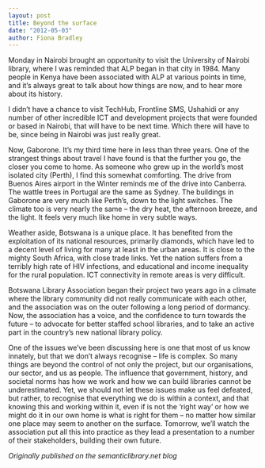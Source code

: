 ```yaml
---
layout: post
title: Beyond the surface
date: "2012-05-03"
author: Fiona Bradley
---
```


Monday in Nairobi brought an opportunity to visit the University of Nairobi library, where I was reminded that ALP began in that city in 1984. Many people in Kenya have been associated with ALP at various points in time, and it’s always great to talk about how things are now, and to hear more about its history.

I didn’t have a chance to visit TechHub, Frontline SMS, Ushahidi or any number of other incredible ICT and development projects that were founded or based in Nairobi, that will have to be next time. Which there will have to be, since being in Nairobi was just really great.

Now, Gaborone. It’s my third time here in less than three years. One of the strangest things about travel I have found is that the further you go, the closer you come to home. As someone who grew up in the world’s most isolated city (Perth), I find this somewhat comforting. The drive from Buenos Aires airport in the Winter reminds me of the drive into Canberra. The wattle trees in Portugal are the same as Sydney. The buildings in Gaborone are very much like Perth’s, down to the light switches. The climate too is very nearly the same – the dry heat, the afternoon breeze, and the light. It feels very much like home in very subtle ways.

Weather aside, Botswana is a unique place. It has benefited from the exploitation of its national resources, primarily diamonds, which have led to a decent level of living for many at least in the urban areas. It is close to the mighty South Africa, with close trade links. Yet the nation suffers from a terribly high rate of HIV infections, and educational and income inequality for the rural population. ICT connectivity in remote areas is very difficult.

Botswana Library Association began their project two years ago in a climate where the library community did not really communicate with each other, and the association was on the outer following a long period of dormancy. Now, the association has a voice, and the confidence to turn towards the future – to advocate for better staffed school libraries, and to take an active part in the country’s new national library policy.

One of the issues we’ve been discussing here is one that most of us know innately, but that we don’t always recognise – life is complex. So many things are beyond the control of not only the project, but our organisations, our sector, and us as people. The influence that government, history, and societal norms has how we work and how we can build libraries cannot be underestimated. Yet, we should not let these issues make us feel defeated, but rather, to recognise that everything we do is within a context, and that knowing this and working within it, even if is not the ‘right way’ or how we might do it in our own home is what is right for them – no matter how similar one place may seem to another on the surface. Tomorrow, we’ll watch the association put all this into practice as they lead a presentation to a number of their stakeholders, building their own future.

_Originally published on the semanticlibrary.net blog_
